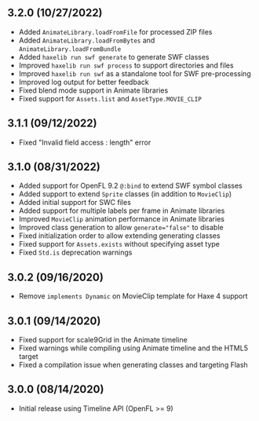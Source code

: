 3.2.0 (10/27/2022)
------------------

* Added `AnimateLibrary.loadFromFile` for processed ZIP files
* Added `AnimateLibrary.loadFromBytes` and `AnimateLibrary.loadFromBundle`
* Added `haxelib run swf generate` to generate SWF classes
* Improved `haxelib run swf process` to support directories and files
* Improved `haxelib run swf` as a standalone tool for SWF pre-processing
* Improved log output for better feedback
* Fixed blend mode support in Animate libraries
* Fixed support for `Assets.list` and `AssetType.MOVIE_CLIP`


3.1.1 (09/12/2022)
------------------

* Fixed "Invalid field access : length" error


3.1.0 (08/31/2022)
------------------

* Added support for OpenFL 9.2 `@:bind` to extend SWF symbol classes
* Added support to extend `Sprite` classes (in addition to `MovieClip`)
* Added initial support for SWC files
* Added support for multiple labels per frame in Animate libraries
* Improved `MovieClip` animation performance in Animate libraries
* Improved class generation to allow `generate="false"` to disable
* Fixed initialization order to allow extending generating classes
* Fixed support for `Assets.exists` without specifying asset type
* Fixed `Std.is` deprecation warnings


3.0.2 (09/16/2020)
------------------

* Remove `implements Dynamic` on MovieClip template for Haxe 4 support


3.0.1 (09/14/2020)
------------------

* Fixed support for scale9Grid in the Animate timeline
* Fixed warnings while compiling using Animate timeline and the HTML5 target
* Fixed a compilation issue when generating classes and targeting Flash


3.0.0 (08/14/2020)
------------------

* Initial release using Timeline API (OpenFL >= 9)